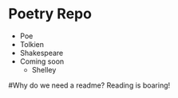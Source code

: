 # Poetry Repo

* Poe
* Tolkien
* Shakespeare
* Coming soon
  * Shelley

#Why do we need a readme? Reading is boaring!
